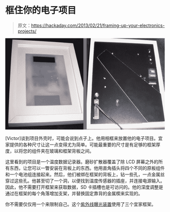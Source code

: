 # 框住你的电子项目

> 原文：<https://hackaday.com/2013/02/21/framing-up-your-electronics-projects/>

![framing-up-your-projects](img/b529eca7482ebdb06046f7464d592cff.png)

[Victor]谈到项目外壳时，可能会说到点子上。他用相框来放置他的电子项目。宜家提供的各种尺寸让这一点变得尤为简单。可能最重要的尺寸是有足够的框架厚度，以将您的组件夹在玻璃和框架背板之间。

这里看到的项目是一个温度数据记录器。磨砂扩散器覆盖了除 LCD 屏幕之外的所有东西，让您可以一瞥安装在背板上的东西。他用直角插头将四个不同的原板组件和一个电池组连接起来。然后，他们被绑在框架的背板上，钻一些孔，一点金属丝穿过这些孔。他甚至切了一个洞，以便找到温度传感器的插座，并连接电源输入。因此，他不需要打开框架来获取数据，SD 卡插槽也是可访问的。他的深度调整是通过在框架的每个角落增加支架，并替换固定靠背的金属楔来实现的。

你不需要仅仅用一个来限制自己。这个[紫外线曝光装置](http://hackaday.com/2012/09/24/uv-leds-expose-pcbs-gives-you-a-tan/)使用了三个宜家框架。
